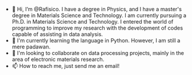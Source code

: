 - 👋 Hi, I’m @Rafisico. I have a degree in Physics, and I have a master's degree in Materials Science and Technology. I am currently pursuing a Ph.D. in Materials Science and Technology. I entered the world of programming to improve my research with the development of codes capable of assisting in data analysis.
- 🌱 I'm currently learning the language in Python. However, I am still a mere padawan.
- 💞️ I'm looking to collaborate on data processing projects, mainly in the area of electronic materials research.
- 📫 How to reach me, just send me an email!

<!---
Rafisico/Rafisico is a ✨ special ✨ repository because its `README.md` (this file) appears on your GitHub profile.
You can click the Preview link to take a look at your changes.
--->
